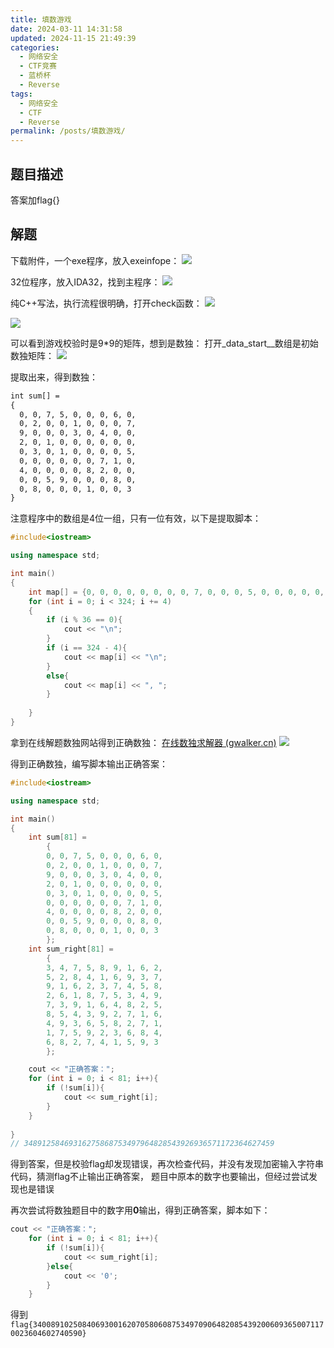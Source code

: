 ```yaml
---
title: 填数游戏
date: 2024-03-11 14:31:58
updated: 2024-11-15 21:49:39
categories:
  - 网络安全
  - CTF竞赛
  - 蓝桥杯
  - Reverse
tags:
  - 网络安全
  - CTF
  - Reverse
permalink: /posts/填数游戏/
---
```

## 题目描述
答案加flag{}

## 解题
下载附件，一个exe程序，放入exeinfope：
![](填数游戏/image-20240305172304487.png)

32位程序，放入IDA32，找到主程序：
![](填数游戏/image-20240305172458973.png)

纯C++写法，执行流程很明确，打开check函数：
![](填数游戏/image-20240305172631275.png)

![](填数游戏/image-20240305172643233.png)

可以看到游戏校验时是9\*9的矩阵，想到是数独：
打开_data_start__数组是初始数独矩阵：
![](填数游戏/image-20240305172844330.png)

提取出来，得到数独：
```markdown
int sum[] = 
{
  0, 0, 7, 5, 0, 0, 0, 6, 0,
  0, 2, 0, 0, 1, 0, 0, 0, 7,
  9, 0, 0, 0, 3, 0, 4, 0, 0,
  2, 0, 1, 0, 0, 0, 0, 0, 0,
  0, 3, 0, 1, 0, 0, 0, 0, 5,
  0, 0, 0, 0, 0, 0, 7, 1, 0,
  4, 0, 0, 0, 0, 8, 2, 0, 0,
  0, 0, 5, 9, 0, 0, 0, 8, 0,
  0, 8, 0, 0, 0, 1, 0, 0, 3
}
```
注意程序中的数组是4位一组，只有一位有效，以下是提取脚本：
```c++
#include<iostream>

using namespace std;

int main()
{
    int map[] = {0, 0, 0, 0, 0, 0, 0, 0, 7, 0, 0, 0, 5, 0, 0, 0, 0, 0, 0, 0, 0, 0, 0, 0, 0, 0, 0, 0, 6, 0, 0, 0, 0, 0, 0, 0, 0, 0, 0, 0, 2, 0, 0, 0, 0, 0, 0, 0, 0, 0, 0, 0, 1, 0, 0, 0, 0, 0, 0, 0, 0, 0, 0, 0, 0, 0, 0, 0, 7, 0, 0, 0, 9, 0, 0, 0, 0, 0, 0, 0, 0, 0, 0, 0, 0, 0, 0, 0, 3, 0, 0, 0, 0, 0, 0, 0, 4, 0, 0, 0, 0, 0, 0, 0, 0, 0, 0, 0, 2, 0, 0, 0, 0, 0, 0, 0, 1, 0, 0, 0, 0, 0, 0, 0, 0, 0, 0, 0, 0, 0, 0, 0, 0, 0, 0, 0, 0, 0, 0, 0, 0, 0, 0, 0, 0, 0, 0, 0, 3, 0, 0, 0, 0, 0, 0, 0, 1, 0, 0, 0, 0, 0, 0, 0, 0, 0, 0, 0, 0, 0, 0, 0, 0, 0, 0, 0, 5, 0, 0, 0, 0, 0, 0, 0, 0, 0, 0, 0, 0, 0, 0, 0, 0, 0, 0, 0, 0, 0, 0, 0, 0, 0, 0, 0, 7, 0, 0, 0, 1, 0, 0, 0, 0, 0, 0, 0, 4, 0, 0, 0, 0, 0, 0, 0, 0, 0, 0, 0, 0, 0, 0, 0, 0, 0, 0, 0, 8, 0, 0, 0, 2, 0, 0, 0, 0, 0, 0, 0, 0, 0, 0, 0, 0, 0, 0, 0, 0, 0, 0, 0, 5, 0, 0, 0, 9, 0, 0, 0, 0, 0, 0, 0, 0, 0, 0, 0, 0, 0, 0, 0, 8, 0, 0, 0, 0, 0, 0, 0, 0, 0, 0, 0, 8, 0, 0, 0, 0, 0, 0, 0, 0, 0, 0, 0, 0, 0, 0, 0, 1, 0, 0, 0, 0, 0, 0, 0, 0, 0, 0, 0, 3, 0, 0, 0, 0, 0, 0, 0, 0, 0, 0, 0, 0, 0, 0, 0, 0, 0, 0, 0, 0, 0, 0, 0, 0, 0, 0, 0, 0, 0, 0, 0, 0, 0, 0, 0, 0, 0, 0, 0, 0, 0, 0, 0, 0, 0, 0, 0, 0, 0, 0, 0, 0, 0, 0, 0, 0, 0, 0, 0, 0, 0, 0, 0};
    for (int i = 0; i < 324; i += 4)
    {
        if (i % 36 == 0){
            cout << "\n";
        }
        if (i == 324 - 4){
            cout << map[i] << "\n";
        }
        else{
            cout << map[i] << ", ";
        }
        
    }
}
```

拿到在线解题数独网站得到正确数独：
[在线数独求解器 (gwalker.cn)](https://shudu.gwalker.cn/)
![](填数游戏/image-20240305173336076.png)

得到正确数独，编写脚本输出正确答案：
```c++
#include<iostream>

using namespace std;

int main()
{
    int sum[81] = 
        {
        0, 0, 7, 5, 0, 0, 0, 6, 0,
        0, 2, 0, 0, 1, 0, 0, 0, 7,
        9, 0, 0, 0, 3, 0, 4, 0, 0,
        2, 0, 1, 0, 0, 0, 0, 0, 0,
        0, 3, 0, 1, 0, 0, 0, 0, 5,
        0, 0, 0, 0, 0, 0, 7, 1, 0,
        4, 0, 0, 0, 0, 8, 2, 0, 0,
        0, 0, 5, 9, 0, 0, 0, 8, 0,
        0, 8, 0, 0, 0, 1, 0, 0, 3
        };
    int sum_right[81] = 
        {
        3, 4, 7, 5, 8, 9, 1, 6, 2, 
        5, 2, 8, 4, 1, 6, 9, 3, 7, 
        9, 1, 6, 2, 3, 7, 4, 5, 8, 
        2, 6, 1, 8, 7, 5, 3, 4, 9, 
        7, 3, 9, 1, 6, 4, 8, 2, 5, 
        8, 5, 4, 3, 9, 2, 7, 1, 6, 
        4, 9, 3, 6, 5, 8, 2, 7, 1, 
        1, 7, 5, 9, 2, 3, 6, 8, 4, 
        6, 8, 2, 7, 4, 1, 5, 9, 3
        };

    cout << "正确答案：";
    for (int i = 0; i < 81; i++){
        if (!sum[i]){
            cout << sum_right[i];
        }
    }
    
}
// 34891258469316275868753497964828543926936571172364627459
```

得到答案，但是校验flag却发现错误，再次检查代码，并没有发现加密输入字符串代码，猜测flag不止输出正确答案，
题目中原本的数字也要输出，但经过尝试发现也是错误

再次尝试将数独题目中的数字用**0**输出，得到正确答案，脚本如下：
```c++
cout << "正确答案：";
    for (int i = 0; i < 81; i++){
        if (!sum[i]){
            cout << sum_right[i];
        }else{
            cout << '0';
        }
    }
```

得到`flag{340089102508406930016207058060875349709064820854392006093650071170023604602740590}`
